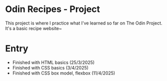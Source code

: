 # Odin Recipes - Project
This project is where I practice what I've learned so far on The Odin Project.
It's a basic recipe website~

# Entry
- Finished with HTML basics (25/3/2025)
- Finished with CSS basics (3/4/2025)
- Finished with CSS box model, flexbox (11/4/2025)